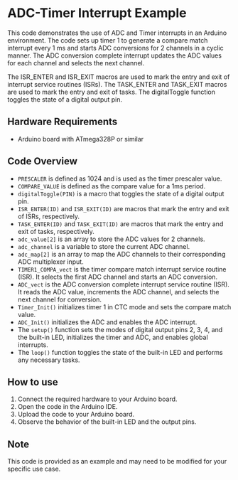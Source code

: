 
# ADC-Timer Interrupt Example

This code demonstrates the use of ADC and Timer interrupts in an Arduino environment. The code sets up timer 1 to generate a compare match interrupt every 1 ms and starts ADC conversions for 2 channels in a cyclic manner. The ADC conversion complete interrupt updates the ADC values for each channel and selects the next channel.

The ISR_ENTER and ISR_EXIT macros are used to mark the entry and exit of interrupt service routines (ISRs).
The TASK_ENTER and TASK_EXIT macros are used to mark the entry and exit of tasks. The digitalToggle function toggles the state of a digital output pin.

## Hardware Requirements

-   Arduino board with ATmega328P or similar

## Code Overview

-   `PRESCALER` is defined as 1024 and is used as the timer prescaler value.
-   `COMPARE_VALUE` is defined as the compare value for a 1ms period.
-   `digitalToggle(PIN)` is a macro that toggles the state of a digital output pin.
-   `ISR_ENTER(ID)` and `ISR_EXIT(ID)` are macros that mark the entry and exit of ISRs, respectively.
-   `TASK_ENTER(ID)` and `TASK_EXIT(ID)` are macros that mark the entry and exit of tasks, respectively.
-   `adc_value[2]` is an array to store the ADC values for 2 channels.
-   `adc_channel` is a variable to store the current ADC channel.
-   `adc_map[2]` is an array to map the ADC channels to their corresponding ADC multiplexer input.
-   `TIMER1_COMPA_vect` is the timer compare match interrupt service routine (ISR). It selects the first ADC channel and starts an ADC conversion.
-   `ADC_vect` is the ADC conversion complete interrupt service routine (ISR). It reads the ADC value, increments the ADC channel, and selects the next channel for conversion.
-   `Timer_Init()` initializes timer 1 in CTC mode and sets the compare match value.
-   `ADC_Init()` initializes the ADC and enables the ADC interrupt.
-   The `setup()` function sets the modes of digital output pins 2, 3, 4, and the built-in LED, initializes the timer and ADC, and enables global interrupts.
-   The `loop()` function toggles the state of the built-in LED and performs any necessary tasks.

## How to use

1.  Connect the required hardware to your Arduino board.
2.  Open the code in the Arduino IDE.
3.  Upload the code to your Arduino board.
4.  Observe the behavior of the built-in LED and the output pins.

## Note

This code is provided as an example and may need to be modified for your specific use case.
